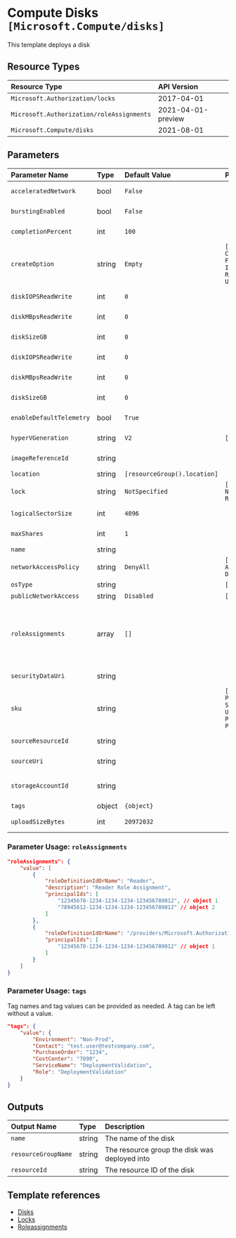 # Compute Disks `[Microsoft.Compute/disks]`

This template deploys a disk

## Resource Types

| Resource Type | API Version |
| :-- | :-- |
| `Microsoft.Authorization/locks` | 2017-04-01 |
| `Microsoft.Authorization/roleAssignments` | 2021-04-01-preview |
| `Microsoft.Compute/disks` | 2021-08-01 |

## Parameters

| Parameter Name | Type | Default Value | Possible Values | Description |
| :-- | :-- | :-- | :-- | :-- |
| `acceleratedNetwork` | bool | `False` |  | Optional. True if the image from which the OS disk is created supports accelerated networking. |
| `burstingEnabled` | bool | `False` |  | Optional. Set to true to enable bursting beyond the provisioned performance target of the disk. |
| `completionPercent` | int | `100` |  | Optional. Percentage complete for the background copy when a resource is created via the CopyStart operation. |
| `createOption` | string | `Empty` | `[Attach, Copy, CopyStart, Empty, FromImage, Import, ImportSecure, Restore, Upload, UploadPreparedSecure]` | Optional. Sources of a disk creation. |
| `diskIOPSReadWrite` | int | `0` |  | Optional. The number of IOPS allowed for this disk; only settable for UltraSSD disks. |
| `diskMBpsReadWrite` | int | `0` |  | Optional. The bandwidth allowed for this disk; only settable for UltraSSD disks. |
| `diskSizeGB` | int | `0` |  | Optional. If create option is empty, this field is mandatory and it indicates the size of the disk to create. |
| `diskIOPSReadWrite` | int | `0` |  | Optional. The number of IOPS allowed for this disk; only settable for UltraSSD disks. |
| `diskMBpsReadWrite` | int | `0` |  | Optional. The bandwidth allowed for this disk; only settable for UltraSSD disks. |
| `diskSizeGB` | int | `0` |  | Optional. If create option is empty, this field is mandatory and it indicates the size of the disk to create. |
| `enableDefaultTelemetry` | bool | `True` |  | Optional. Enable telemetry via the Customer Usage Attribution ID (GUID). |
| `hyperVGeneration` | string | `V2` | `[V1, V2]` | Optional. The hypervisor generation of the Virtual Machine. Applicable to OS disks only. |
| `imageReferenceId` | string |  |  | Optional. A relative uri containing either a Platform Image Repository or user image reference. |
| `location` | string | `[resourceGroup().location]` |  | Optional. Resource location. |
| `lock` | string | `NotSpecified` | `[CanNotDelete, NotSpecified, ReadOnly]` | Optional. Specify the type of lock. |
| `logicalSectorSize` | int | `4096` |  | Optional. Logical sector size in bytes for Ultra disks. Supported values are 512 ad 4096. |
| `maxShares` | int | `1` |  | Optional. The maximum number of VMs that can attach to the disk at the same time. Default value is 0. |
| `name` | string |  |  | Required. The name of the disk that is being created. |
| `networkAccessPolicy` | string | `DenyAll` | `[AllowAll, AllowPrivate, DenyAll]` | Optional. Policy for accessing the disk via network. |
| `osType` | string |  | `[Windows, Linux, ]` | Optional. Sources of a disk creation. |
| `publicNetworkAccess` | string | `Disabled` | `[Disabled, Enabled]` | Optional. Policy for controlling export on the disk. |
| `roleAssignments` | array | `[]` |  | Optional. Array of role assignment objects that contain the 'roleDefinitionIdOrName' and 'principalId' to define RBAC role assignments on this resource. In the roleDefinitionIdOrName attribute, you can provide either the display name of the role definition, or its fully qualified ID in the following format: '/providers/Microsoft.Authorization/roleDefinitions/c2f4ef07-c644-48eb-af81-4b1b4947fb11' |
| `securityDataUri` | string |  |  | Optional. If create option is ImportSecure, this is the URI of a blob to be imported into VM guest state. |
| `sku` | string |  | `[Standard_LRS, Premium_LRS, StandardSSD_LRS, UltraSSD_LRS, Premium_ZRS, Premium_ZRS]` | Required. The disks sku name. Can be . |
| `sourceResourceId` | string |  |  | Optional. If create option is Copy, this is the ARM id of the source snapshot or disk. |
| `sourceUri` | string |  |  | Optional. If create option is Import, this is the URI of a blob to be imported into a managed disk. |
| `storageAccountId` | string |  |  | Optional. Required if create option is Import. The Azure Resource Manager identifier of the storage account containing the blob to import as a disk |
| `tags` | object | `{object}` |  | Optional. Tags of the availability set resource. |
| `uploadSizeBytes` | int | `20972032` |  | Optional. If create option is Upload, this is the size of the contents of the upload including the VHD footer. |

### Parameter Usage: `roleAssignments`

```json
"roleAssignments": {
    "value": [
        {
            "roleDefinitionIdOrName": "Reader",
            "description": "Reader Role Assignment",
            "principalIds": [
                "12345678-1234-1234-1234-123456789012", // object 1
                "78945612-1234-1234-1234-123456789012" // object 2
            ]
        },
        {
            "roleDefinitionIdOrName": "/providers/Microsoft.Authorization/roleDefinitions/c2f4ef07-c644-48eb-af81-4b1b4947fb11",
            "principalIds": [
                "12345678-1234-1234-1234-123456789012" // object 1
            ]
        }
    ]
}
```

### Parameter Usage: `tags`

Tag names and tag values can be provided as needed. A tag can be left without a value.

```json
"tags": {
    "value": {
        "Environment": "Non-Prod",
        "Contact": "test.user@testcompany.com",
        "PurchaseOrder": "1234",
        "CostCenter": "7890",
        "ServiceName": "DeploymentValidation",
        "Role": "DeploymentValidation"
    }
}
```

## Outputs

| Output Name | Type | Description |
| :-- | :-- | :-- |
| `name` | string | The name of the disk |
| `resourceGroupName` | string | The resource group the  disk was deployed into |
| `resourceId` | string | The resource ID of the disk |

## Template references

- [Disks](https://docs.microsoft.com/en-us/azure/templates/Microsoft.Compute/2021-08-01/disks)
- [Locks](https://docs.microsoft.com/en-us/azure/templates/Microsoft.Authorization/2017-04-01/locks)
- [Roleassignments](https://docs.microsoft.com/en-us/azure/templates/Microsoft.Authorization/roleAssignments)
